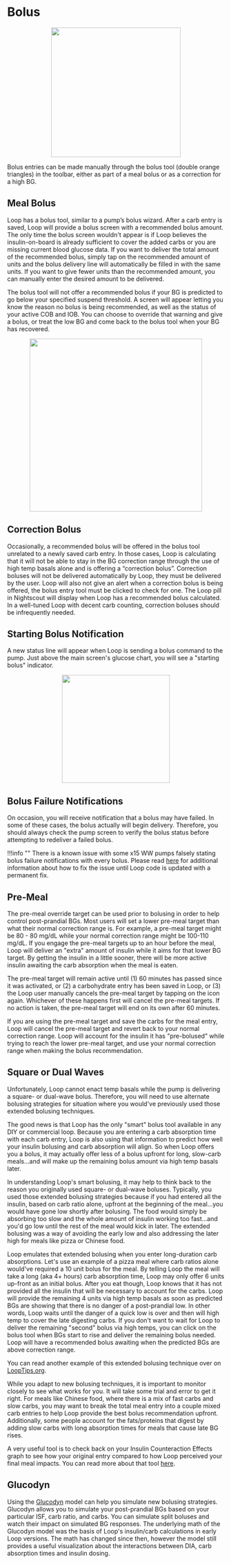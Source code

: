 # Bolus

<p align="center">
<img src="../img/toolbar.png" width="300">
</p> 

Bolus entries can be made manually through the bolus tool (double orange triangles) in the toolbar, either as part of a meal bolus or as a correction for a high BG.

## Meal Bolus
Loop has a bolus tool, similar to a pump’s bolus wizard. After a carb entry is saved, Loop will provide a bolus screen with a recommended bolus amount. The only time the bolus screen wouldn't appear is if Loop believes the insulin-on-board is already sufficient to cover the added carbs or you are missing current blood glucose data. If you want to deliver the total amount of the recommended bolus, simply tap on the recommended amount of units and the bolus delivery line will automatically be filled in with the same units. If you want to give fewer units than the recommended amount, you can manually enter the desired amount to be delivered.

The bolus tool will not offer a recommended bolus if your BG is predicted to go below your specified suspend threshold. A screen will appear letting you know the reason no bolus is being recommended, as well as the status of your active COB and IOB. You can choose to override that warning and give a bolus, or treat the low BG and come back to the bolus tool when your BG has recovered.

<p align="center">
<img src="../img/below_min.png" width="400">
</p> 

## Correction Bolus
Occasionally, a recommended bolus will be offered in the bolus tool unrelated to a newly saved carb entry. In those cases, Loop is calculating that it will not be able to stay in the BG correction range through the use of high temp basals alone and is offering a “correction bolus”. Correction boluses will not be delivered automatically by Loop, they must be delivered by the user. Loop will also not give an alert when a correction bolus is being offered, the bolus entry tool must be clicked to check for one. The Loop pill in Nightscout will display when Loop has a recommended bolus calculated. In a well-tuned Loop with decent carb counting, correction boluses should be infrequently needed.

## Starting Bolus Notification
A new status line will appear when Loop is sending a bolus command to the pump. Just above the main screen's glucose chart, you will see a "starting bolus" indicator.

<p align="center">
<img src="/setup/update/img/starting_bolus.png" width="250">
</p>

## Bolus Failure Notifications
On occasion, you will receive notification that a bolus may have failed. In some of these cases, the bolus actually will begin delivery. Therefore, you should always check the pump screen to verify the bolus status before attempting to redeliver a failed bolus.

!!!info ""
    There is a known issue with some x15 WW pumps falsely stating bolus failure notifications with every bolus.  Please read [here](https://github.com/LoopKit/Loop/issues/587) for additional information about how to fix the issue until Loop code is updated with a permanent fix.

## Pre-Meal

The pre-meal override target can be used prior to bolusing in order to help control post-prandial BGs. Most users will set a lower pre-meal target than what their normal correction range is. For example, a pre-meal target might be 80 - 80 mg/dL while your normal correction range might be 100-110 mg/dL. If you engage the pre-meal targets up to an hour before the meal, Loop will deliver an "extra" amount of insulin while it aims for that lower BG target. By getting the insulin in a little sooner, there will be more active insulin awaiting the carb absorption when the meal is eaten.

The pre-meal target will remain active until (1) 60 minutes has passed since it was activated, or (2) a carbohydrate entry has been saved in Loop, or (3) the Loop user manually cancels the pre-meal target by tapping on the icon again. Whichever of these happens first will cancel the pre-meal targets. If no action is taken, the pre-meal target will end on its own after 60 minutes.

If you are using the pre-meal target and save the carbs for the meal entry, Loop will cancel the pre-meal target and revert back to your normal correction range. Loop will account for the insulin it has "pre-bolused" while trying to reach the lower pre-meal target, and use your normal correction range when making the bolus recommendation.

## Square or Dual Waves
Unfortunately, Loop cannot enact temp basals while the pump is delivering a square- or dual-wave bolus. Therefore, you will need to use alternate bolusing strategies for situation where you would've previously used those extended bolusing techniques.

The good news is that Loop has the only "smart" bolus tool available in any DIY or commercial loop. Because you are entering a carb absorption time with each carb entry, Loop is also using that information to predict how well your insulin bolusing and carb absorption will align. So when Loop offers you a bolus, it may actually offer less of a bolus upfront for long, slow-carb meals...and will make up the remaining bolus amount via high temp basals later.

In understanding Loop's smart bolusing, it may help to think back to the reason you originally used square- or dual-wave boluses. Typically, you used those extended bolusing strategies because if you had entered all the insulin, based on carb ratio alone, upfront at the beginning of the meal...you would have gone low shortly after bolusing. The food would simply be absorbing too slow and the whole amount of insulin working too fast...and you'd go low until the rest of the meal would kick in later. The extended bolusing was a way of avoiding the early low and also addressing the later high for meals like pizza or Chinese food.

Loop emulates that extended bolusing when you enter long-duration carb absorptions. Let's use an example of a pizza meal where carb ratios alone would've required a 10 unit bolus for the meal.  By telling Loop the meal will take a long (aka 4+ hours) carb absorption time, Loop may only offer 6 units up-front as an initial bolus. After you eat though, Loop knows that it has not provided all the insulin that will be necessary to account for the carbs. Loop will provide the remaining 4 units via high temp basals as soon as predicted BGs are showing that there is no danger of a post-prandial low. In other words, Loop waits until the danger of a quick low is over and then will high temp to cover the late digesting carbs. If you don't want to wait for Loop to deliver the remaining "second" bolus via high temps, you can click on the bolus tool when BGs start to rise and deliver the remaining bolus needed. Loop will have a recommended bolus awaiting when the predicted BGs are above correction range.

You can read another example of this extended bolusing technique over on [LoopTips.org](https://kdisimone.github.io/looptips/how-to/bolus/).

While you adapt to new bolusing techniques, it is important to monitor closely to see what works for you. It will take some trial and error to get it right. For meals like Chinese food, where there is a mix of fast carbs and slow carbs, you may want to break the total meal entry into a couple mixed carb entries to help Loop provide the best bolus recommendation upfront. Additionally, some people account for the fats/proteins that digest by adding slow carbs with long absorption times for meals that cause late BG rises.

A very useful tool is to check back on your Insulin Counteraction Effects graph to see how your original entry compared to how Loop perceived your final meal impacts. You can read more about that tool [here](https://loopkit.github.io/loopdocs/operation/features/ice/).

## Glucodyn
Using the [Glucodyn](http://perceptus.org) model can help you simulate new bolusing strategies.  Glucodyn allows you to simulate your post-prandial BGs based on your particular ISF, carb ratio, and carbs. You can simulate split boluses and watch their impact on simulated BG responses.  The underlying math of the Glucodyn model was the basis of Loop's insulin/carb calculations in early Loop versions. The math has changed since then, however the model still provides a useful visualization about the interactions between DIA, carb absorption times and insulin dosing.

